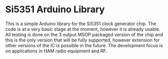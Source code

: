 Si5351 Arduino Library
======================

This is a simple Arduino library for the Si5351 clock generator chip. The code is at a very basic stage at the moment, however it is already usable. All testing is done on the 3 output MSOP packaged version of the chip and this is the only version that will be fully supported, however extension for other versions of the IC is possible in the future. The development focus is on applications in HAM radio equipment and RF.